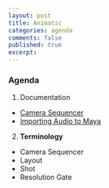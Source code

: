 ```yaml
---
layout: post
title: Animatic
categories: agenda
comments: false
published: true
excerpt:
---
```


### Agenda

1. Documentation
  - [Camera Sequencer](https://knowledge.autodesk.com/support/maya/learn-explore/caas/CloudHelp/cloudhelp/2015/ENU/Maya/files/GUID-756DCF5D-C74C-46E4-BE11-50E5C7FA3376-htm.html)
  - [Importing Audio to Maya](https://knowledge.autodesk.com/support/maya/learn-explore/caas/CloudHelp/cloudhelp/2016/ENU/Maya/files/GUID-68DA6B38-1CBE-41E7-8D7F-908EB5859EFA-htm.html)
2. **Terminology**
  - Camera Sequencer
  - Layout
  - Shot
  - Resolution Gate
